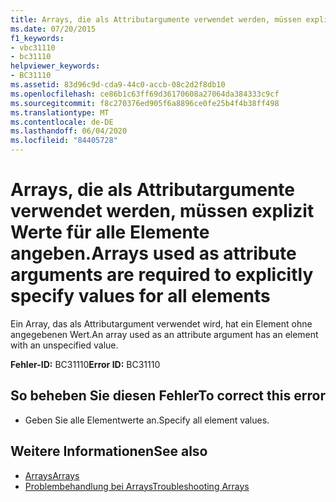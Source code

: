 ```yaml
---
title: Arrays, die als Attributargumente verwendet werden, müssen explizit Werte für alle Elemente angeben.
ms.date: 07/20/2015
f1_keywords:
- vbc31110
- bc31110
helpviewer_keywords:
- BC31110
ms.assetid: 83d96c9d-cda9-44c0-accb-08c2d2f8db10
ms.openlocfilehash: ce86b1c63ff69d36170608a27064da384333c9cf
ms.sourcegitcommit: f8c270376ed905f6a8896ce0fe25b4f4b38ff498
ms.translationtype: MT
ms.contentlocale: de-DE
ms.lasthandoff: 06/04/2020
ms.locfileid: "84405728"
---
```

# <a name="arrays-used-as-attribute-arguments-are-required-to-explicitly-specify-values-for-all-elements"></a><span data-ttu-id="a0855-102">Arrays, die als Attributargumente verwendet werden, müssen explizit Werte für alle Elemente angeben.</span><span class="sxs-lookup"><span data-stu-id="a0855-102">Arrays used as attribute arguments are required to explicitly specify values for all elements</span></span>
<span data-ttu-id="a0855-103">Ein Array, das als Attributargument verwendet wird, hat ein Element ohne angegebenen Wert.</span><span class="sxs-lookup"><span data-stu-id="a0855-103">An array used as an attribute argument has an element with an unspecified value.</span></span>  
  
 <span data-ttu-id="a0855-104">**Fehler-ID:** BC31110</span><span class="sxs-lookup"><span data-stu-id="a0855-104">**Error ID:** BC31110</span></span>  
  
## <a name="to-correct-this-error"></a><span data-ttu-id="a0855-105">So beheben Sie diesen Fehler</span><span class="sxs-lookup"><span data-stu-id="a0855-105">To correct this error</span></span>  
  
- <span data-ttu-id="a0855-106">Geben Sie alle Elementwerte an.</span><span class="sxs-lookup"><span data-stu-id="a0855-106">Specify all element values.</span></span>  
  
## <a name="see-also"></a><span data-ttu-id="a0855-107">Weitere Informationen</span><span class="sxs-lookup"><span data-stu-id="a0855-107">See also</span></span>

- [<span data-ttu-id="a0855-108">Arrays</span><span class="sxs-lookup"><span data-stu-id="a0855-108">Arrays</span></span>](../programming-guide/language-features/arrays/index.md)
- [<span data-ttu-id="a0855-109">Problembehandlung bei Arrays</span><span class="sxs-lookup"><span data-stu-id="a0855-109">Troubleshooting Arrays</span></span>](../programming-guide/language-features/arrays/troubleshooting-arrays.md)
